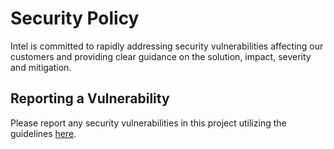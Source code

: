 # Security Policy

Intel is committed to rapidly addressing security vulnerabilities affecting our customers and providing clear guidance on the solution, impact, severity and mitigation.


## Reporting a Vulnerability

Please report any security vulnerabilities in this project utilizing the guidelines [here](https://www.intel.com/content/www/us/en/security-center/vulnerability-handling-guidelines.html).
